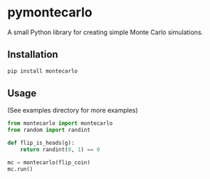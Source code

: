 # pymontecarlo
A small Python library for creating simple Monte Carlo simulations.

## Installation
```bash
pip install montecarlo
```

## Usage
(See examples directory for more examples)
```python
from montecarlo import montecarlo
from random import randint

def flip_is_heads(g):
    return randint(0, 1) == 0

mc = montecarlo(flip_coin)
mc.run()
```
